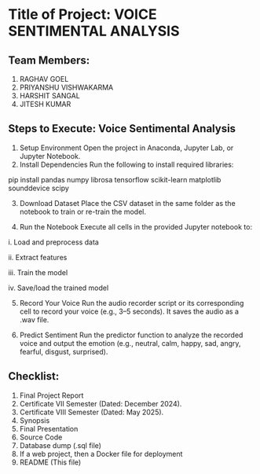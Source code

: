 # Title of Project: VOICE SENTIMENTAL ANALYSIS

## Team Members:
1. RAGHAV GOEL
2. PRIYANSHU VISHWAKARMA
3. HARSHIT SANGAL
4. JITESH KUMAR
   

## Steps to Execute: Voice Sentimental Analysis
1. Setup Environment
Open the project in Anaconda, Jupyter Lab, or Jupyter Notebook.
2. Install Dependencies
Run the following to install required libraries:

pip install pandas numpy librosa tensorflow scikit-learn matplotlib sounddevice scipy

3. Download Dataset
Place the CSV dataset in the same folder as the notebook to train or re-train the model.

4. Run the Notebook
Execute all cells in the provided Jupyter notebook to:

  i.   Load and preprocess data

 ii.   Extract features

 iii.  Train the model

 iv.   Save/load the trained model

5. Record Your Voice
Run the audio recorder script or its corresponding cell to record your voice (e.g., 3–5 seconds). It saves the audio as a .wav file.

6. Predict Sentiment
Run the predictor function to analyze the recorded voice and output the emotion (e.g., neutral, calm, happy, sad, angry, fearful, disgust, surprised).



## Checklist:
1. Final Project Report
2. Certificate VII Semester (Dated: December 2024).
3. Certificate VIII Semester (Dated: May 2025).
4. Synopsis
5. Final Presentation
6. Source Code
7. Database dump (.sql file)
8. If a web project, then a Docker file for deployment
9. README (This file)
